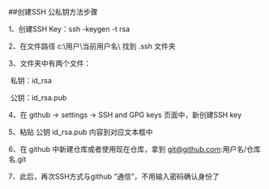 ##创建SSH 公私钥方法步骤

1、创建SSH Key：ssh -keygen -t rsa

2、在文件路径 c:\用户\当前用户名\ 找到 .ssh 文件夹

3、文件夹中有两个文件：

​	私钥：id_rsa

​	公钥：id_rsa.pub

4、在 github -> settings -> SSH and GPG keys 页面中，新创建SSH key

5、粘贴 公钥 id_rsa.pub 内容到对应文本框中

6、在 github 中新建仓库或者使用现在仓库，拿到 git@github.com:用户名/仓库名.git

7、此后，再次SSH方式与github “通信”，不用输入密码确认身份了